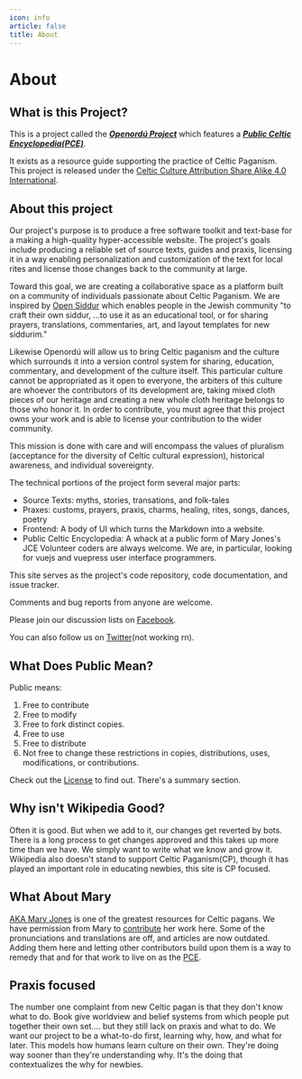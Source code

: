 ```yaml
---
icon: info
article: false
title: About
---
```

# About

## What is this Project?

This is a project called the **_[Openordú Project](https://www.github.com/openordu/)_** 
which features a **_[Public Celtic Encyclopedia(PCE)](https://www.github.com/openordu/pce)_**.

It exists as a resource guide supporting the practice of Celtic Paganism. This
project is released under the [Celtic Culture Attribution Share Alike 4.0
International](license.md).

## About this project
Our project's purpose is to produce a free software toolkit and text-base for a
making a high-quality hyper-accessible website. The project's goals include
producing a reliable set of source texts, guides and praxis, licensing it in a
way enabling personalization and customization of the text for local rites and
license those changes back to the community at large.

Toward this goal, we are creating a collaborative space as a platform built on a
community of individuals passionate about Celtic Paganism. We are inspired by
[Open Siddur](http://opensiddur.org) which enables people in the Jewish
community "to craft their own siddur, ...to use it as an educational tool, or
for sharing prayers, translations, commentaries, art, and layout templates for
new siddurim."

Likewise Openordú will allow us to bring Celtic paganism and the culture which
surrounds it into a version control system for sharing, education, commentary,
and development of the culture itself. This particular culture cannot be
appropriated as it open to everyone, the arbiters of this culture are whoever the
contributors of its development are, taking mixed cloth pieces of our heritage and
creating a new whole cloth heritage belongs to those who honor it. In order to
contribute, you must agree that this project owns your work and is able to
license your contribution to the wider community.

This mission is done with care and will encompass the values of pluralism
(acceptance for the diversity of Celtic cultural expression), historical
awareness, and individual sovereignty.

The technical portions of the project form several major parts:

* Source Texts: myths, stories, transations, and folk-tales
* Praxes: customs, prayers, praxis, charms, healing, rites, songs, dances, poetry 
* Frontend: A body of UI which turns the Markdown into a
website.
* Public Celtic Encyclopedia: A whack at a public form of Mary Jones's
JCE Volunteer coders are always welcome. We are, in particular, looking for
vuejs and vuepress user interface programmers.

This site serves as the project's code repository, code documentation, and issue
tracker.

Comments and bug reports from anyone are welcome.

Please join our discussion lists on
[Facebook](www.facebook.com/groups/openordu/).

You can also follow us on [Twitter](twitter.com/openordu)(not working rn).

## What Does Public Mean?
Public means:
1. Free to contribute
1. Free to modify
1. Free to fork distinct copies.
1. Free to use
1. Free to distribute
1. Not free to change these restrictions in copies, distributions, uses,
   modifications, or contributions.

Check out the [License](license.md) to find out. There's a summary section.

## Why isn't Wikipedia Good?

Often it is good. But when we add to it, our changes get reverted by bots. There
is a long process to get changes approved and this takes up more time than we
have. We simply want to write what we know and grow it. Wikipedia also doesn't
stand to support Celtic Paganism(CP), though it has played an important role in
educating newbies, this site is CP focused.

## What About Mary

[AKA Mary Jones](http://maryjones.us) is one of the greatest resources for
Celtic pagans. We have permission from Mary to [contribute](/docs/contribute/ )
her work here. Some of the pronunciations and translations are off, and articles
are now outdated. Adding them here and letting other contributors build upon
them is a way to remedy that and for that work to live on as the
 [PCE](/public-celtic-encyclopedia/).

## Praxis focused
The number one complaint from new Celtic pagan is that they don't know what to
do. Book give worldview and belief systems from which people put together their
own set.... but they still lack on praxis and what to do. We want our project to
be a what-to-do first, learning why, how, and what for later. This models how
humans learn culture on their own. They're doing way sooner than they're
understanding why. It's the doing that contextualizes the why for newbies.
